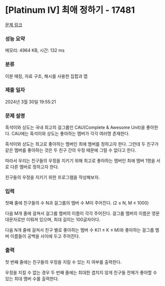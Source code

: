# [Platinum IV] 최애 정하기 - 17481 

[문제 링크](https://www.acmicpc.net/problem/17481) 

### 성능 요약

메모리: 4964 KB, 시간: 132 ms

### 분류

이분 매칭, 자료 구조, 해시를 사용한 집합과 맵

### 제출 일자

2024년 3월 30일 19:55:21

### 문제 설명

<p>흑석이와 상도는 국내 최고의 걸그룹인 CAU(Complete & Awesome Unit)을 좋아한다. CAU에는 흑석이와 상도는 좋아하는 멤버가 각각 여러명 존재한다.</p>

<p>흑석이와 상도는 최고로 좋아하는 멤버인 최애 멤버를 정하고자 한다. 그런데 두 친구가 같은 멤버를 좋아하는 것은 두 친구 간의 우정 때문에 그럴 수 없다고 한다.</p>

<p>따라서 우리는 친구들의 우정을 지키기 위해 최고로 좋아하는 멤버인 최애 멤버 1명을 서로 다른 멤버로 정하고자 한다.</p>

<p>친구들의 우정을 지키기 위한 프로그램을 작성해보자.</p>

### 입력 

 <p>첫째 줄에 친구들의 수 N과 걸그룹의 멤버 수 M이 주어진다. (2 ≤ N, M ≤ 1000)</p>

<p>다음 M개 줄에 걸쳐서 걸그룹 멤버의 이름이 각각 주어진다. 걸그룹 멤버의 이름은 영문 대문자로만 이뤄져 있으며, 최대 길이는 100글자이다.</p>

<p>다음 N개 줄에 걸쳐서 친구 별로 좋아하는 멤버 수 K(1 ≤ K ≤ M)와 좋아하는 걸그룹 멤버 이름들이 공백을 사이에 두고 주어진다.</p>

### 출력 

 <p>첫 번째 줄에는 친구들의 우정을 지킬 수 있는 지 여부를 출력한다.</p>

<p>우정을 지킬 수 없는 경우 두 번째 줄에는 최대한 겹치지 않게 친구들 전체가 좋아할 수 있는 최대 멤버 수를 출력한다.</p>

